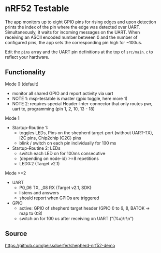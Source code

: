 # nRF52 Testable

The app monitors up to eight GPIO pins for rising edges and upon detection prints the index of the pin where the edge was detected over UART. Simultaneously, it waits for incoming messages on the UART. When receiving an ASCII encoded number between 0 and the number of configured pins, the app sets the corresponding pin high for ~100us.

Edit the `pins` array and the UART pin definitions at the top of `src/main.c` to reflect your hardware.

## Functionality

Mode 0 (default)

- monitor all shared GPIO and report activity via uart
- NOTE 1: msp-testable is master (gpio toggle, here more 1)
- NOTE 2: requires special Header-Inter-connector that only routes pwr, uart tx, programming (pin 1, 2, 10, 13 - 18) 

Mode 1 

- Startup-Routine 1:
  - toggles LEDs, Pins on the shepherd target-port (without UART-TX), I2C pins, Chip2chip (C2C) pins
  - blink / switch on each pin individually for 100 ms
- Startup-Routine 2: LEDs
  - switch each LED on for 100ms consecutive
  - (depending on node-id) >=8 repetitions
  - LED0:2 (Target v2.1)

Mode >=2

- UART
    - P0_06 TX, _08 RX (Target v2.1, SDK)
    - listens and answers
    - should report when GPIOs are triggered
- GPIO
    - active: GPIO of shepherd target header (GPIO 0 to 6, 8, BATOK -> map to 0:8)
    - switch on for 100 us after receiving on UART ("(%u)\r\n")

## Source

https://github.com/geissdoerfer/shepherd-nrf52-demo
